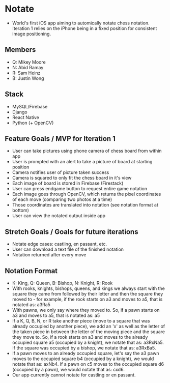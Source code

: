 # Notate
- World's first iOS app aiming to automically notate chess notation. Iteration 1 relies on the iPhone being in a fixed position for consistent image positioning.

## Members
- Q: Mikey Moore 
- N: Abid Ramay 
- R: Sam Heinz
- B: Justin Wong

## Stack
- MySQL/Firebase
- Django
- React Native
- Python (+ OpenCV)

## Feature Goals / MVP for Iteration 1
- User can take pictures using phone camera of chess board from within app
- User is prompted with an alert to take a picture of board at starting position
- Camera notifies user of picture taken success
- Camera is squared to only fit the chess board in it's view
- Each image of board is stored in Firebase (Firestack)
- User can press endgame button to request entire game notation
- Each image goes through OpenCV, which returns the pixel coordinates of each move (comparing two photos at a time)
- Those coordinates are translated into notation (see notation format at bottom)
- User can view the notated output inside app

## Stretch Goals / Goals for future iterations
- Notate edge cases: castling, en passant, etc.
- User can download a text file of the finished notation
- Notation returned after every move

## Notation Format
- K: King, Q: Queen, B: Bishop, N: Knight, R: Rook
- With rooks, knights, bishops, queens, and kings we always start with the square they came from followed by their letter and then the square they moved to - for example, if the rook starts on a3 and moves to a5, that is notated as: a3Ra5
- With pawns, we only say where they moved to.  So, if a pawn starts on a3 and moves to a5, that is notated as: a5
- If a K, Q, B, N, or R take another piece (move to a square that was already occupied by another piece), we add an 'x' as well as the letter of the taken piece in between the letter of the moving piece and the square they move to.  So, if a rook starts on a3 and moves to the already occupied square a5 (occupied by a knight), we notate that as: a3RxNa5.  If the square was occupied by a bishop, we notate that as: a3RxBa5.
- If a pawn moves to an already occupied square, let's say the a3 pawn moves to the occupied square b4 (occupied by a knight), we would notate that as: axNb4.  If a pawn on c5 moves to the occupied square d6 (occupied by a pawn), we would notate that as: cxd6.
- Our app currently cannot notate for castling or en passant.




